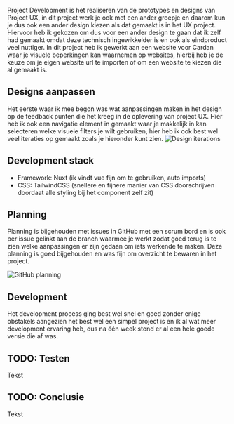 Project Development is het realiseren van de prototypes en designs van Project UX, in dit project werk je ook met een ander groepje en daarom kun je dus ook een ander design kiezen als dat gemaakt is in het UX project. Hiervoor heb ik gekozen om dus voor een ander design te gaan dat ik zelf had gemaakt omdat deze technisch ingewikkelder is en ook als eindproduct veel nuttiger. In dit project heb ik gewerkt aan een website voor Cardan waar je visuele beperkingen kan waarnemen op websites, hierbij heb je de keuze om je eigen website url te importen of om een website te kiezen die al gemaakt is.

## Designs aanpassen
Het eerste waar ik mee begon was wat aanpassingen maken in het design op de feedback punten die het kreeg in de oplevering van project UX. Hier heb ik ook een navigatie element in gemaakt waar je makkelijk in kan selecteren welke visuele filters je wilt gebruiken, hier heb ik ook best wel veel iteraties op gemaakt zoals je hieronder kunt zien.
![Design iterations](/portfolio-images/Pasted%20image%2020250519120133.png)

## Development stack
- Framework: Nuxt (ik vindt vue fijn om te gebruiken, auto imports)
- CSS: TailwindCSS (snellere en fijnere manier van CSS doorschrijven doordaat alle styling bij het component zelf zit)

## Planning
Planning is bijgehouden met issues in GitHub met een scrum bord en is ook per issue gelinkt aan de branch waarmee je werkt zodat goed terug is te zien welke aanpassingen er zijn gedaan om iets werkende te maken. Deze planning is goed bijgehouden en was fijn om overzicht te bewaren in het project.

![GitHub planning](/portfolio-images/Pasted%20image%2020250519112702.png)

## Development
Het development process ging best wel snel en goed zonder enige obstakels aangezien het best wel een simpel project is en ik al wat meer development ervaring heb, dus na één week stond er al een hele goede versie die af was.

## TODO: Testen
Tekst

## TODO: Conclusie
Tekst